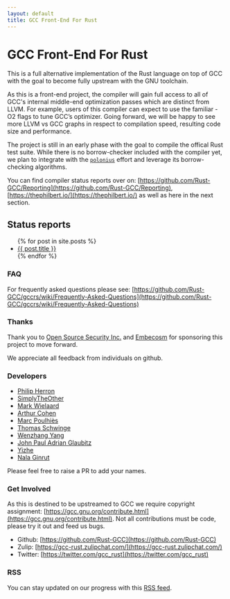 ```yaml
---
layout: default
title: GCC Front-End For Rust
---
```


# GCC Front-End For Rust

This is a full alternative implementation of the Rust language on top of GCC with the goal to become fully upstream with the GNU toolchain.

As this is a front-end project, the compiler will gain full access to all of GCC's internal middle-end optimization passes which are distinct from LLVM. For example, users of this compiler can expect to use the familiar -O2 flags to tune GCC’s optimizer. Going forward, we will be happy to see more LLVM vs GCC graphs in respect to compilation speed, resulting code size and performance. 

The project is still in an early phase with the goal to compile the offical Rust test suite. While there is no borrow-checker included with the compiler yet, we plan to integrate with the [`polonius`](https://github.com/rust-lang/polonius) effort and leverage its borrow-checking algorithms. 

You can find compiler status reports over on: [https://github.com/Rust-GCC/Reporting](https://github.com/Rust-GCC/Reporting), [https://thephilbert.io/](https://thephilbert.io/) as well as here in the next section.

## Status reports

<ul>
  {% for post in site.posts %}
    <li>
      <a href="{{ post.url }}">{{ post.title }}</a>
    </li>
  {% endfor %}
</ul>

### FAQ

For frequently asked questions please see: [https://github.com/Rust-GCC/gccrs/wiki/Frequently-Asked-Questions](https://github.com/Rust-GCC/gccrs/wiki/Frequently-Asked-Questions)

### Thanks

Thank you to [Open Source Security Inc.](https://www.opensrcsec.com/) and [Embecosm](https://www.embecosm.com/) for sponsoring this project to move forward.

We appreciate all feedback from individuals on github.

### Developers

* [Philip Herron](https://github.com/philberty/)
* [SimplyTheOther](https://github.com/simplytheother)
* [Mark Wielaard](https://gnu.wildebeest.org/blog/mjw/)
* [Arthur Cohen](https://github.com/CohenArthur)
* [Marc Poulhiès](https://github.com/dkm)
* [Thomas Schwinge](https://github.com/tschwinge)
* [Wenzhang Yang](https://github.com/thomasyonug)
* [John Paul Adrian Glaubitz](https://github.com/glaubitz)
* [Yizhe](https://github.com/YizhePKU)
* [Nala Ginrut](https://github.com/NalaGinrut)

Please feel free to raise a PR to add your names.

### Get Involved

As this is destined to be upstreamed to GCC we require copyright assignment: [https://gcc.gnu.org/contribute.html](https://gcc.gnu.org/contribute.html). Not all contributions must be code, please try it out and feed us bugs.

* Github: [https://github.com/Rust-GCC](https://github.com/Rust-GCC)
* Zulip: [https://gcc-rust.zulipchat.com/](https://gcc-rust.zulipchat.com/)
* Twitter: [https://twitter.com/gcc_rust](https://twitter.com/gcc_rust)

### RSS

You can stay updated on our progress with this [RSS feed](/feed.xml).
